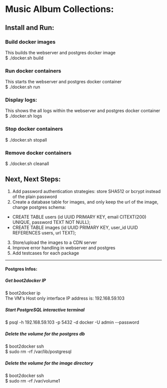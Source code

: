 # Music Album Collections:

## Install and Run:

### Build docker images
This builds the webserver and postgres docker image <br />
$ ./docker.sh build

### Run docker containers
This starts the webserver and postgres docker container <br />
$ ./docker.sh run

### Display logs:
This shows the all logs within the webserver and postgres docker container <br />
$ ./docker.sh logs

### Stop docker containers
$ ./docker.sh stopall

### Remove docker containers
$ ./docker.sh cleanall

## Next, Next Steps:
1. Add password authentication strategies: store SHA512 or bcrypt instead of the plain password
2. Create a database table for images, and only keep the url of the image, change postgres schema: 
  * CREATE TABLE users (id UUID PRIMARY KEY, email CITEXT(200) UNIQUE, password TEXT NOT NULL);
  * CREATE TABLE images (id UUID PRIMARY KEY, user_id UUID REFERENCES users, url TEXT);
3. Store/upload the images to a CDN server
4. Improve error handling in webserver and postgres
5. Add testcases for each package

---

#### Postgres Infos:

##### Get boot2docker IP
$ boot2docker ip <br />
 The VM's Host only interface IP address is: 192.168.59.103

##### Start PostgreSQL interactive terminal
$ psql -h 192.168.59.103 -p 5432 -d docker -U admin --password

##### Delete the volume for the postgres db
$ boot2docker ssh <br />
$ sudo rm -rf /var/lib/postgresql

##### Delete the volume for the image directory
$ boot2docker ssh <br />
$ sudo rm -rf /var/volume1
